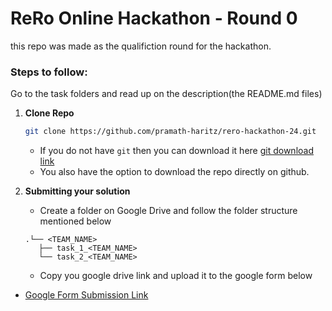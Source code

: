 # ReRo Online Hackathon - Round 0
this repo was made as the qualifiction round for the hackathon.

### Steps to follow:
Go to the task folders and read up on the description(the README.md files) 

1. **Clone Repo**
   ```bash
   git clone https://github.com/pramath-haritz/rero-hackathon-24.git
   ```
   - If you do not have `git` then you can download it here [git download link](https://git-scm.com/downloads)
   - You also have the option to download the repo directly on github. 
   
3. **Submitting your solution**
   - Create a folder on Google Drive and follow the folder structure mentioned below
   ```folder structure
   .└── <TEAM_NAME>
      ├── task_1_<TEAM_NAME>
      └── task_2_<TEAM_NAME>
   ```
   - Copy you google drive link and upload it to the google form below
  - [Google Form Submission Link](https://forms.gle/P5TX9UjrE4B9kwy2A)

